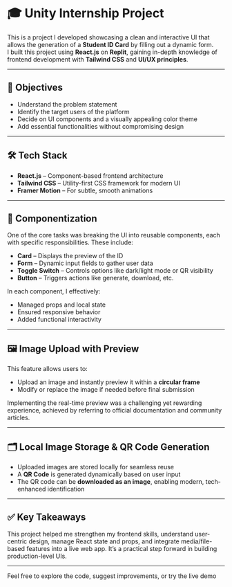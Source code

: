 # 🎓 Unity Internship Project

This is a project I developed showcasing a clean and interactive UI that allows the generation of a **Student ID Card** by filling out a dynamic form.  
I built this project using **React.js** on **Replit**, gaining in-depth knowledge of frontend development with **Tailwind CSS** and **UI/UX principles**.

---

## 🎯 Objectives

- Understand the problem statement
- Identify the target users of the platform
- Decide on UI components and a visually appealing color theme
- Add essential functionalities without compromising design

---

## 🛠️ Tech Stack

- **React.js** – Component-based frontend architecture
- **Tailwind CSS** – Utility-first CSS framework for modern UI
- **Framer Motion** – For subtle, smooth animations

---

## 🧩 Componentization

One of the core tasks was breaking the UI into reusable components, each with specific responsibilities. These include:

- **Card** – Displays the preview of the ID
- **Form** – Dynamic input fields to gather user data
- **Toggle Switch** – Controls options like dark/light mode or QR visibility
- **Button** – Triggers actions like generate, download, etc.

In each component, I effectively:

- Managed props and local state
- Ensured responsive behavior
- Added functional interactivity

---

## 🖼️ Image Upload with Preview

This feature allows users to:

- Upload an image and instantly preview it within a **circular frame**
- Modify or replace the image if needed before final submission

Implementing the real-time preview was a challenging yet rewarding experience, achieved by referring to official documentation and community articles.

---

## 🗂️ Local Image Storage & QR Code Generation

- Uploaded images are stored locally for seamless reuse
- A **QR Code** is generated dynamically based on user input
- The QR code can be **downloaded as an image**, enabling modern, tech-enhanced identification

---

## ✅ Key Takeaways

This project helped me strengthen my frontend skills, understand user-centric design, manage React state and props, and integrate media/file-based features into a live web app. It’s a practical step forward in building production-level UIs.

---

Feel free to explore the code, suggest improvements, or try the live demo
